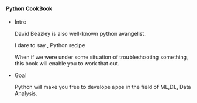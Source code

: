 #### Python CookBook

* Intro

  David Beazley is also well-known python avangelist.

  I dare to say , Python recipe

  When if we were under some situation of troubleshooting something, this book will enable you to work that out.

* Goal

   Python will make you free to develope apps  in the field of ML,DL, Data Analysis.

